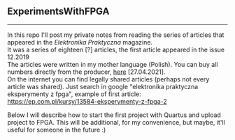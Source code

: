 ## ExperimentsWithFPGA 
_______________

In this repo I'll post my private notes from reading the series of articles that appeared in the *Elektronika Praktyczna* magazine. <br/>
It was a series of eighteen [?] articles, the first article appeared in the issue 12.2019 <br/>
The articles were written in my mother language (Polish). You can buy all numbers directly from the producer, [here](#https://ulubionykiosk.pl/archiwum/elektronika-praktyczna) [27.04.2021]. <br/>
On the internet you can find legally shared articles (perhaps not every article was shared). Just search in google "elektronika praktyczna eksperymenty z fpga", example of first article: https://ep.com.pl/kursy/13584-eksperymenty-z-fpga-2 <br/>

Below I will describe how to start the first project with Quartus and upload project to FPGA. This will be additional, for my convenience, but maybe, it'll useful for someone in the future :) <br/>
